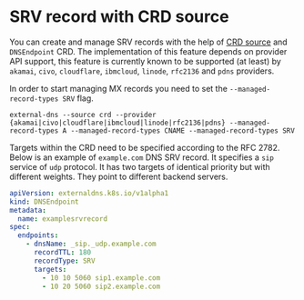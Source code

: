# SRV record with CRD source

You can create and manage SRV records with the help of [CRD source](../contributing/crd-source.md)
and `DNSEndpoint` CRD. The implementation of this feature depends on provider API support, this feature is currently known to be supported (at least) by `akamai`, `civo`, `cloudflare`, `ibmcloud`, `linode`, `rfc2136` and `pdns` providers.

In order to start managing MX records you need to set the `--managed-record-types SRV` flag.

```console
external-dns --source crd --provider {akamai|civo|cloudflare|ibmcloud|linode|rfc2136|pdns} --managed-record-types A --managed-record-types CNAME --managed-record-types SRV
```

Targets within the CRD need to be specified according to the RFC 2782. Below is an example of
`example.com` DNS SRV record. It specifies a `sip` service of `udp` protocol. It has two targets
of identical priority but with different weights. They point to different backend servers.

```yaml
apiVersion: externaldns.k8s.io/v1alpha1
kind: DNSEndpoint
metadata:
  name: examplesrvrecord
spec:
  endpoints:
    - dnsName: _sip._udp.example.com
      recordTTL: 180
      recordType: SRV
      targets:
        - 10 10 5060 sip1.example.com
        - 10 20 5060 sip2.example.com
```
